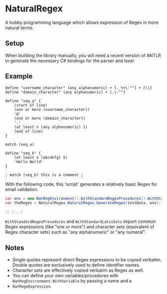 ﻿# NaturalRegex

A hobby programming language which allows expression of Regex in more natural terms.

## Setup

When building the library manually, you will need a recent version of ANTLR to generate the necessary C# bindings 
for the parser and lexer.

## Example

```
define "username_character" (any alphanumeric) + [._%+\-""] + [\\]
define "domain_character" (any alphanumeric) + [.\-""]

define "seq_a" {
	(start of line)
	(one or more (username_character))
	'@'
	(one or more (domain_character))
	'.'
	(at least n (any alphanumeric) 1)
	(end of line)
}

match (seq_a)

define "seq_b" {
	(at least n [abcdefg] 5)
	'Hello World'
}

; match (seq_b) this is a comment ;
```

With the following code, this 'script' generates a relatively basic Regex for email validation.


```csharp
var env = new NatRegEnvironment().WithStandardRegexProcedures().WithStandardLatinSets();
var theRegex = NaturalRegex.NaturalRegex.GenerateRegex(testData, env);

// [...]
```

`WithStandardRegexProcedures` and `WithStandardLatinSets` import common Regex expressions (like "one or more") and 
character sets (equivalent of Regex character sets) such as "any alphanumeric" or "any numeral".

## Notes

* Single quotes represent direct Regex expressions to be copied verbatim. 
Double quotes are exclusively used to define identifier names.
* Character sets are effectively copied verbatim as Regex as well.
* You can define your own variables/procedures with `NatRegEnvironment.WithVariable` by passing a name and a 
* `NatRegeExpression`. 